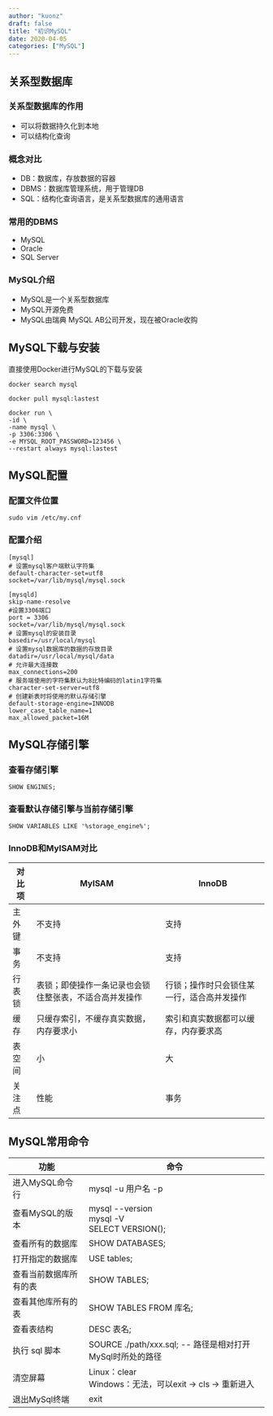 ```yaml
---
author: "kuonz"
draft: false
title: "初识MySQL"
date: 2020-04-05
categories: ["MySQL"]
---
```

  
## 关系型数据库

### 关系型数据库的作用

* 可以将数据持久化到本地
* 可以结构化查询



### 概念对比

* DB：数据库，存放数据的容器
* DBMS：数据库管理系统，用于管理DB
* SQL：结构化查询语言，是关系型数据库的通用语言



### 常用的DBMS

* MySQL
* Oracle
* SQL Server



### MySQL介绍

* MySQL是一个关系型数据库
* MySQL开源免费
* MySQL由瑞典 MySQL AB公司开发，现在被Oracle收购



## MySQL下载与安装

直接使用Docker进行MySQL的下载与安装

```shell
docker search mysql

docker pull mysql:lastest

docker run \
-id \
-name mysql \
-p 3306:3306 \
-e MYSQL_ROOT_PASSWORD=123456 \
--restart always mysql:lastest
```



## MySQL配置

### 配置文件位置

```
sudo vim /etc/my.cnf
```

### 配置介绍

```
[mysql]
# 设置mysql客户端默认字符集
default-character-set=utf8 
socket=/var/lib/mysql/mysql.sock

[mysqld]
skip-name-resolve
#设置3306端口
port = 3306 
socket=/var/lib/mysql/mysql.sock
# 设置mysql的安装目录
basedir=/usr/local/mysql
# 设置mysql数据库的数据的存放目录
datadir=/usr/local/mysql/data
# 允许最大连接数
max_connections=200
# 服务端使用的字符集默认为8比特编码的latin1字符集
character-set-server=utf8
# 创建新表时将使用的默认存储引擎
default-storage-engine=INNODB
lower_case_table_name=1
max_allowed_packet=16M
```



## MySQL存储引擎

### 查看存储引擎

```mysql
SHOW ENGINES;
```

### 查看默认存储引擎与当前存储引擎

```mysql
SHOW VARIABLES LIKE '%storage_engine%';
```

### InnoDB和MyISAM对比

| 对比项 | MyISAM                                                 | InnoDB                                     |
| ------ | ------------------------------------------------------ | ------------------------------------------ |
| 主外键 | 不支持                                                 | 支持                                       |
| 事务   | 不支持                                                 | 支持                                       |
| 行表锁 | 表锁；即使操作一条记录也会锁住整张表，不适合高并发操作 | 行锁；操作时只会锁住某一行，适合高并发操作 |
| 缓存   | 只缓存索引，不缓存真实数据，内存要求小                 | 索引和真实数据都可以缓存，内存要求高       |
| 表空间 | 小                                                     | 大                                         |
| 关注点 | 性能                                                   | 事务                                       |



## MySQL常用命令

| 功能                   | 命令                                                         |
| ---------------------- | ------------------------------------------------------------ |
| 进入MySQL命令行        | mysql -u 用户名 -p                                           |
| 查看MySQL的版本        | mysql --version<br />mysql -V<br />SELECT VERSION();         |
| 查看所有的数据库       | SHOW DATABASES;                                              |
| 打开指定的数据库       | USE tables;                                                  |
| 查看当前数据库所有的表 | SHOW TABLES;                                                 |
| 查看其他库所有的表     | SHOW TABLES FROM 库名;                                       |
| 查看表结构             | DESC 表名;                                                   |
| 执行 sql 脚本          | SOURCE ./path/xxx.sql; -- 路径是相对打开MySql时所处的路径    |
| 清空屏幕               | Linux：clear<br />Windows：无法，可以exit -> cls -> 重新进入 |
| 退出MySql终端          | exit                                                         |